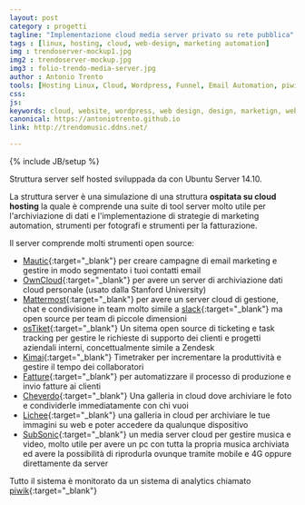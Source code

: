 ```yaml
---
layout: post
category : progetti
tagline: "Implementazione cloud media server privato su rete pubblica"
tags : [linux, hosting, cloud, web-design, marketing automation]
img : trendoserver-mockup1.jpg
img2 : trendoserver-mockup.jpg
img3 : folio-trendo-media-server.jpg
author : Antonio Trento
tools: [Hosting Linux, Cloud, Wordpress, Funnel, Email Automation, piwik]
css: 
js: 
keywords: cloud, website, wordpress, web design, design, marketign, web marketing, linux, server
canonical: https://antoniotrento.github.io
link: http://trendomusic.ddns.net/

---
```

{% include JB/setup %}
<!--more-->

Struttura server self hosted sviluppada da con Ubuntu Server 14.10.

La struttura server è una simulazione di una struttura **ospitata su cloud hosting** la quale è comprende una suite di tool server molto utile per l'archiviazione di dati e l'implementazione di strategie di marketing automation, strumenti per fotografi e strumenti per la fatturazione.

Il server comprende molti strumenti open source:

* [Mautic](https://mautic.org){:target="_blank"} per creare campagne di email marketing e gestire in modo segmentato i tuoi contatti email
* [OwnCloud](https://owncloud.com){:target="_blank"} per avere un server di archiviazione dati cloud personale (usato dalla Stanford University)
* [Mattermost](https://mattermost.com){:target="_blank"} per avere un server cloud di gestione, chat e condivisione in team molto simile a [slack](https://slack.com){:target="_blank"} ma open source per team di piccole dimensioni
* [osTiket](http://osticket.com/){:target="_blank"} Un sitema open source di ticketing e task tracking per gestire le richieste di supporto dei clienti e progetti aziendali interni, concettualmente simile a Zendesk
* [Kimai](http://www.kimai.org/){:target="_blank"} Timetraker per incrementare la produttività e gestire il tempo dei collaboratori
* [Fatture](http://theanchorapp.com/){:target="_blank"} per automatizzare il processo di produzione e invio fatture ai clienti
* [Cheverdo](http://antoniotrento.ddns.net/immagini/){:target="_blank"} Una galleria in cloud dove archiviare le foto  e condividerle immediatamente con chi vuoi
* [Lichee](https://lychee.electerious.com/){:target="_blank"} una galleria in cloud per archiviare le tue immagini su web e poter accedere da qualunque dispositivo
* [SubSonic](http://www.subsonic.org/){:target="_blank"} un media server cloud per gestire musica e video, molto utile per avere un pc con tutta la propria musica archiviata ed avere la possibilità di riprodurla ovunque tramite mobile e 4G oppure direttamente da server

Tutto il sistema è monitorato da un sistema di analytics chiamato [piwik](https://piwik.org/){:target="_blank"}

